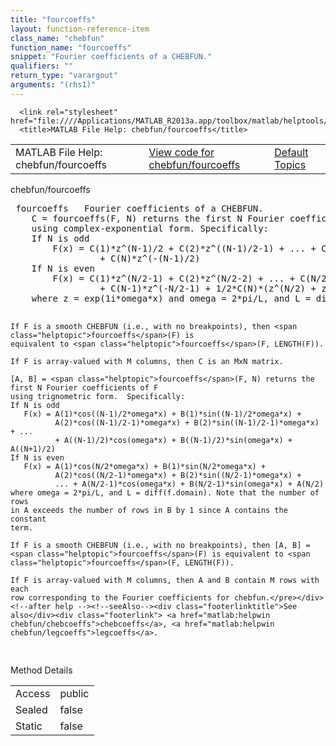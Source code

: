 ```yaml
---
title: "fourcoeffs"
layout: function-reference-item
class_name: "chebfun"
function_name: "fourcoeffs"
snippet: "Fourier coefficients of a CHEBFUN."
qualifiers: ""
return_type: "varargout"
arguments: "(rhs1)"
---
```


<html>
   <head>
      <meta http-equiv="Content-Type" content="text/html; charset=utf-8">
   
      <link rel="stylesheet" href="file:////Applications/MATLAB_R2013a.app/toolbox/matlab/helptools/private/helpwin.css">
      <title>MATLAB File Help: chebfun/fourcoeffs</title>
   </head>
   <body>
      <!--Single-page help-->
      <table border="0" cellspacing="0" width="100%">
         <tr class="subheader">
            <td class="headertitle">MATLAB File Help: chebfun/fourcoeffs</td>
            <td class="subheader-left"><a href="matlab:edit chebfun/fourcoeffs">View code for chebfun/fourcoeffs</a></td>
            <td class="subheader-right"><a href="matlab:helpwin">Default Topics</a></td>
         </tr>
      </table>
      <div class="title">chebfun/fourcoeffs</div>
      <div class="helptext"><pre><!--helptext --> <span class="helptopic">fourcoeffs</span>   Fourier coefficients of a CHEBFUN.
    C = <span class="helptopic">fourcoeffs</span>(F, N) returns the first N Fourier coefficients of F
    using complex-exponential form. Specifically: 
    If N is odd
        F(x) = C(1)*z^(N-1)/2 + C(2)*z^((N-1)/2-1) + ... + C((N+1)/2) + ... 
                 + C(N)*z^(-(N-1)/2)
    If N is even
        F(x) = C(1)*z^(N/2-1) + C(2)*z^(N/2-2) + ... + C(N/2) + ...
                 + C(N-1)*z^(-N/2-1) + 1/2*C(N)*(z^(N/2) + z^(-N/2))
    where z = exp(1i*omega*x) and omega = 2*pi/L, and L = diff(f.domain). 
 
    If F is a smooth CHEBFUN (i.e., with no breakpoints), then <span class="helptopic">fourcoeffs</span>(F) is
    equivalent to <span class="helptopic">fourcoeffs</span>(F, LENGTH(F)).
 
    If F is array-valued with M columns, then C is an MxN matrix.
 
    [A, B] = <span class="helptopic">fourcoeffs</span>(F, N) returns the first N Fourier coefficients of F
    using trignometric form.  Specifically:
    If N is odd
       F(x) = A(1)*cos((N-1)/2*omega*x) + B(1)*sin((N-1)/2*omega*x) +  
              A(2)*cos((N-1)/2-1)*omega*x) + B(2)*sin((N-1)/2-1)*omega*x) + ...
              + A((N-1)/2)*cos(omega*x) + B((N-1)/2)*sin(omega*x) + A((N+1)/2)
    If N is even
       F(x) = A(1)*cos(N/2*omega*x) + B(1)*sin(N/2*omega*x) +  
              A(2)*cos((N/2-1)*omega*x) + B(2)*sin((N/2-1)*omega*x) + 
              ... + A(N/2-1)*cos(omega*x) + B(N/2-1)*sin(omega*x) + A(N/2)
    where omega = 2*pi/L, and L = diff(f.domain). Note that the number of rows
    in A exceeds the number of rows in B by 1 since A contains the constant
    term.
 
    If F is a smooth CHEBFUN (i.e., with no breakpoints), then [A, B] =
    <span class="helptopic">fourcoeffs</span>(F) is equivalent to <span class="helptopic">fourcoeffs</span>(F, LENGTH(F)).
 
    If F is array-valued with M columns, then A and B contain M rows with each
    row corresponding to the Fourier coefficients for chebfun.</pre></div><!--after help --><!--seeAlso--><div class="footerlinktitle">See also</div><div class="footerlink"> <a href="matlab:helpwin chebfun/chebcoeffs">chebcoeffs</a>, <a href="matlab:helpwin chebfun/legcoeffs">legcoeffs</a>.
</div>
      <!--Method-->
      <div class="sectiontitle">Method Details</div>
      <table class="class-details">
         <tr>
            <td class="class-detail-label">Access</td>
            <td>public</td>
         </tr>
         <tr>
            <td class="class-detail-label">Sealed</td>
            <td>false</td>
         </tr>
         <tr>
            <td class="class-detail-label">Static</td>
            <td>false</td>
         </tr>
      </table>
   </body>
</html>
